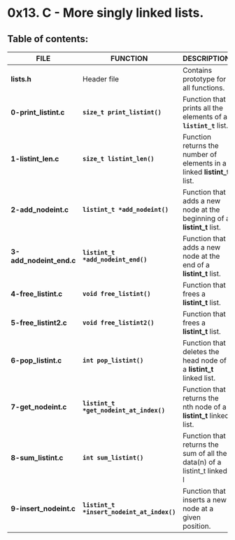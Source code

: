 # 0x13. C - More singly linked lists.

## Table of contents:
|           FILE          |                  FUNCTION                  |                               DESCRIPTION                               |
| ----------------------- | ------------------------------------------ | ----------------------------------------------------------------------- |
| **lists.h**             | Header file                                | Contains prototype for all functions.                                   |
| **0-print_listint.c**   | **`size_t print_listint()`**               | Function that prints all the elements of a **`listint_t`** list.        |
| **1-listint_len.c**     | **`size_t listint_len()`**                 | Function returns the number of elements in a linked **listint_t** list. |
| **2-add_nodeint.c**     | **`listint_t *add_nodeint()`**             | Function that adds a new node at the beginning of a **listint_t** list. |
| **3-add_nodeint_end.c** | **`listint_t *add_nodeint_end()`**         | Function that adds a new node at the end of a **listint_t** list.       |
| **4-free_listint.c**    | **`void free_listint()`**                  | Function that frees a **listint_t** list.                               |
| **5-free_listint2.c**   | **`void free_listint2()`**                 | Function that frees a **listint_t** list.                               |
| **6-pop_listint.c**     | **`int pop_listint()`**                    | Function that deletes the head node of a **listint_t** linked list.     |
| **7-get_nodeint.c**     | **`listint_t *get_nodeint_at_index()`**    | Function that returns the nth node of a **listint_t** linked list.      |
| **8-sum_listint.c**     | **`int sum_listint()`**                    | Function that returns the sum of all the data(n) of a listint_t linked l|
| **9-insert_nodeint.c**  | **`listint_t *insert_nodeint_at_index()`** | Function that inserts a new node at a given position.                   |

